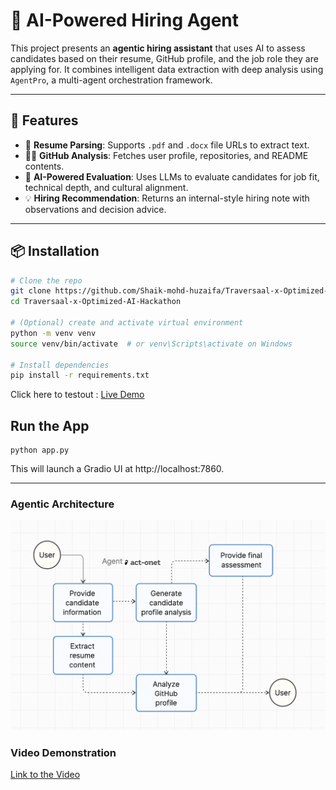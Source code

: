 # 🤖 AI-Powered Hiring Agent

This project presents an **agentic hiring assistant** that uses AI to assess candidates based on their resume, GitHub profile, and the job role they are applying for. It combines intelligent data extraction with deep analysis using `AgentPro`, a multi-agent orchestration framework.

---

## 🚀 Features

- 📄 **Resume Parsing**: Supports `.pdf` and `.docx` file URLs to extract text.
- 🧑‍💻 **GitHub Analysis**: Fetches user profile, repositories, and README contents.
- 🧠 **AI-Powered Evaluation**: Uses LLMs to evaluate candidates for job fit, technical depth, and cultural alignment.
- 💡 **Hiring Recommendation**: Returns an internal-style hiring note with observations and decision advice.

---


## 📦 Installation

```bash
# Clone the repo
git clone https://github.com/Shaik-mohd-huzaifa/Traversaal-x-Optimized-AI-Hackathon.git
cd Traversaal-x-Optimized-AI-Hackathon

# (Optional) create and activate virtual environment
python -m venv venv
source venv/bin/activate  # or venv\Scripts\activate on Windows

# Install dependencies
pip install -r requirements.txt
```

Click here to testout : [Live Demo](https://huggingface.co/spaces/Shaikmohdhuz/Hiring_agent)

## Run the App
```
python app.py
```
This will launch a Gradio UI at http://localhost:7860.


---


### Agentic Architecture

![](/image.png)


### Video Demonstration

[Link to the Video](https://youtu.be/e4vXOu2gqH8)
